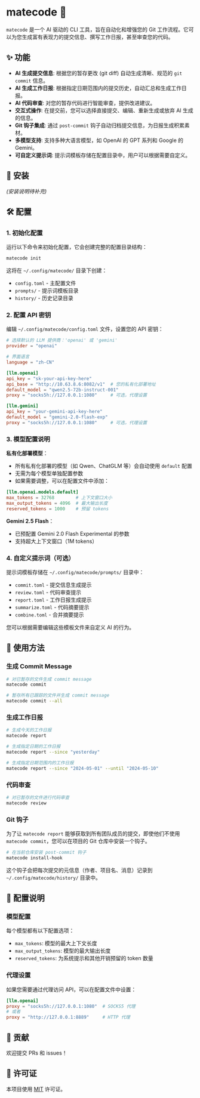 # matecode 🤖

`matecode` 是一个 AI 驱动的 CLI 工具，旨在自动化和增强您的 Git 工作流程。它可以为您生成富有表现力的提交信息、撰写工作日报，甚至审查您的代码。

## ✨ 功能

- **AI 生成提交信息**: 根据您的暂存更改 (git diff) 自动生成清晰、规范的 `git commit` 信息。
- **AI 生成工作日报**: 根据指定日期范围内的提交历史，自动汇总和生成工作日报。
- **AI 代码审查**: 对您的暂存代码进行智能审查，提供改进建议。
- **交互式操作**: 在提交前，您可以选择直接提交、编辑、重新生成或放弃 AI 生成的信息。
- **Git 钩子集成**: 通过 `post-commit` 钩子自动归档提交信息，为日报生成积累素材。
- **多模型支持**: 支持多种大语言模型，如 OpenAI 的 GPT 系列和 Google 的 Gemini。
- **可自定义提示词**: 提示词模板存储在配置目录中，用户可以根据需要自定义。

## 🚀 安装

*(安装说明待补充)*

## 🛠️ 配置

### 1. 初始化配置

运行以下命令来初始化配置，它会创建完整的配置目录结构：

```bash
matecode init
```

这将在 `~/.config/matecode/` 目录下创建：
- `config.toml` - 主配置文件
- `prompts/` - 提示词模板目录
- `history/` - 历史记录目录

### 2. 配置 API 密钥

编辑 `~/.config/matecode/config.toml` 文件，设置您的 API 密钥：

```toml
# 选择默认的 LLM 提供商：'openai' 或 'gemini'
provider = "openai"

# 界面语言
language = "zh-CN"

[llm.openai]
api_key = "sk-your-api-key-here"
api_base = "http://10.63.8.6:8082/v1"  # 您的私有化部署地址
default_model = "qwen2.5-72b-instruct-001"
proxy = "socks5h://127.0.0.1:1080"     # 可选，代理设置

[llm.gemini]
api_key = "your-gemini-api-key-here"
default_model = "gemini-2.0-flash-exp"
proxy = "socks5h://127.0.0.1:1080"     # 可选，代理设置
```

### 3. 模型配置说明

**私有化部署模型**：
- 所有私有化部署的模型（如 Qwen、ChatGLM 等）会自动使用 `default` 配置
- 无需为每个模型单独配置参数
- 如果需要调整，可以在配置文件中添加：

```toml
[llm.openai.models.default]
max_tokens = 32768        # 上下文窗口大小
max_output_tokens = 4096  # 最大输出长度
reserved_tokens = 1000    # 预留 tokens
```

**Gemini 2.5 Flash**：
- 已预配置 Gemini 2.0 Flash Experimental 的参数
- 支持超大上下文窗口（1M tokens）

### 4. 自定义提示词（可选）

提示词模板存储在 `~/.config/matecode/prompts/` 目录中：

- `commit.toml` - 提交信息生成提示
- `review.toml` - 代码审查提示
- `report.toml` - 工作日报生成提示
- `summarize.toml` - 代码摘要提示
- `combine.toml` - 合并摘要提示

您可以根据需要编辑这些模板文件来自定义 AI 的行为。

## 📝 使用方法

### 生成 Commit Message

```bash
# 对已暂存的文件生成 commit message
matecode commit

# 暂存所有已跟踪的文件并生成 commit message
matecode commit --all
```

### 生成工作日报

```bash
# 生成今天的工作日报
matecode report

# 生成指定日期的工作日报
matecode report --since "yesterday"

# 生成指定日期范围内的工作日报
matecode report --since "2024-05-01" --until "2024-05-10"
```

### 代码审查

```bash
# 对已暂存的文件进行代码审查
matecode review
```

### Git 钩子

为了让 `matecode report` 能够获取到所有团队成员的提交，即使他们不使用 `matecode commit`，您可以在项目的 Git 仓库中安装一个钩子。

```bash
# 在当前仓库安装 post-commit 钩子
matecode install-hook
```

这个钩子会把每次提交的元信息（作者、项目名、消息）记录到 `~/.config/matecode/history/` 目录中。

## 🔧 配置说明

### 模型配置

每个模型都有以下配置选项：

- `max_tokens`: 模型的最大上下文长度
- `max_output_tokens`: 模型的最大输出长度
- `reserved_tokens`: 为系统提示和其他开销预留的 token 数量

### 代理设置

如果您需要通过代理访问 API，可以在配置文件中设置：

```toml
[llm.openai]
proxy = "socks5h://127.0.0.1:1080"  # SOCKS5 代理
# 或者
proxy = "http://127.0.0.1:8889"     # HTTP 代理
```

## 🤝 贡献

欢迎提交 PRs 和 issues！

## 📄 许可证

本项目使用 [MIT](LICENSE) 许可证。
